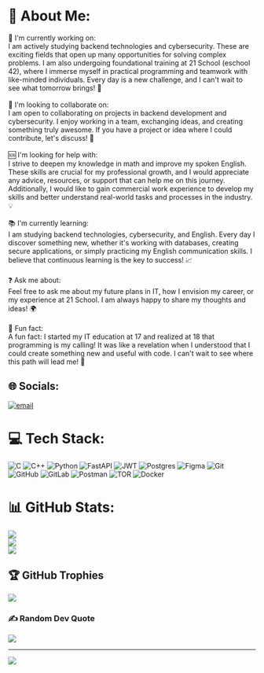 # 💫 About Me:
🌟 I'm currently working on:<br>I am actively studying backend technologies and cybersecurity. These are exciting fields that open up many opportunities for solving complex problems. I am also undergoing foundational training at 21 School (eschool 42), where I immerse myself in practical programming and teamwork with like-minded individuals. Every day is a new challenge, and I can't wait to see what tomorrow brings! 🚀<br><br>🤝 I'm looking to collaborate on:<br>I am open to collaborating on projects in backend development and cybersecurity. I enjoy working in a team, exchanging ideas, and creating something truly awesome. If you have a project or idea where I could contribute, let's discuss! 🤗<br><br>🆘 I'm looking for help with:<br>I strive to deepen my knowledge in math and improve my spoken English. These skills are crucial for my professional growth, and I would appreciate any advice, resources, or support that can help me on this journey. Additionally, I would like to gain commercial work experience to develop my skills and better understand real-world tasks and processes in the industry. 💡<br><br>📚 I'm currently learning:<br>I am studying backend technologies, cybersecurity, and English. Every day I discover something new, whether it's working with databases, creating secure applications, or simply practicing my English communication skills. I believe that continuous learning is the key to success! 📈<br><br>❓ Ask me about:<br>Feel free to ask me about my future plans in IT, how I envision my career, or my experience at 21 School. I am always happy to share my thoughts and ideas! 🌍<br><br>🎉 Fun fact:<br>A fun fact: I started my IT education at 17 and realized at 18 that programming is my calling! It was like a revelation when I understood that I could create something new and useful with code. I can't wait to see where this path will lead me! 🌟


## 🌐 Socials:
[![email](https://img.shields.io/badge/Email-D14836?logo=gmail&logoColor=white)](mailto:skillov05@gmail.com) 

# 💻 Tech Stack:
![C](https://img.shields.io/badge/c-%2300599C.svg?style=for-the-badge&logo=c&logoColor=white) ![C++](https://img.shields.io/badge/c++-%2300599C.svg?style=for-the-badge&logo=c%2B%2B&logoColor=white) ![Python](https://img.shields.io/badge/python-3670A0?style=for-the-badge&logo=python&logoColor=ffdd54) ![FastAPI](https://img.shields.io/badge/FastAPI-005571?style=for-the-badge&logo=fastapi) ![JWT](https://img.shields.io/badge/JWT-black?style=for-the-badge&logo=JSON%20web%20tokens) ![Postgres](https://img.shields.io/badge/postgres-%23316192.svg?style=for-the-badge&logo=postgresql&logoColor=white) ![Figma](https://img.shields.io/badge/figma-%23F24E1E.svg?style=for-the-badge&logo=figma&logoColor=white) ![Git](https://img.shields.io/badge/git-%23F05033.svg?style=for-the-badge&logo=git&logoColor=white) ![GitHub](https://img.shields.io/badge/github-%23121011.svg?style=for-the-badge&logo=github&logoColor=white) ![GitLab](https://img.shields.io/badge/gitlab-%23181717.svg?style=for-the-badge&logo=gitlab&logoColor=white) ![Postman](https://img.shields.io/badge/Postman-FF6C37?style=for-the-badge&logo=postman&logoColor=white) ![TOR](https://img.shields.io/badge/tor-%237E4798.svg?style=for-the-badge&logo=tor-project&logoColor=white) ![Docker](https://img.shields.io/badge/docker-%230db7ed.svg?style=for-the-badge&logo=docker&logoColor=white)
# 📊 GitHub Stats:
![](https://github-readme-stats.vercel.app/api?username=jasperBLCK&theme=radical&hide_border=false&include_all_commits=true&count_private=true)<br/>
![](https://github-readme-streak-stats.herokuapp.com/?user=jasperBLCK&theme=radical&hide_border=false)<br/>
![](https://github-readme-stats.vercel.app/api/top-langs/?username=jasperBLCK&theme=radical&hide_border=false&include_all_commits=true&count_private=true&layout=compact)

## 🏆 GitHub Trophies
![](https://github-profile-trophy.vercel.app/?username=jasperBLCK&theme=radical&no-frame=true&no-bg=false&margin-w=4)

### ✍️ Random Dev Quote
![](https://quotes-github-readme.vercel.app/api?type=vetical&theme=radical)

---
[![](https://visitcount.itsvg.in/api?id=jasperBLCK&icon=0&color=0)](https://visitcount.itsvg.in)

<!-- Proudly created with GPRM ( https://gprm.itsvg.in ) -->
